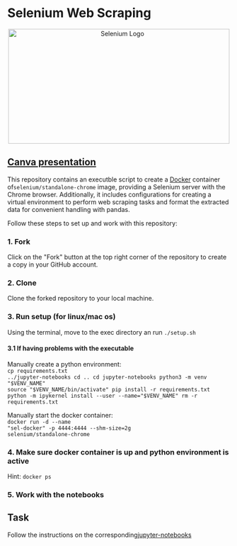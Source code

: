 # Selenium Web Scraping

<div align="center">
  <img src="https://upload.wikimedia.org/wikipedia/commons/9/9f/Selenium_logo.svg" alt="Selenium Logo" width="500" height="259">
</div>

## [Canva presentation](https://www.canva.com/design/DAF06xLeqlE/PidPzTXs1nAHa52RaZ9OJQ/view)

This repository contains an executble script to create a [Docker](https://www.docker.com/get-started/) container of`selenium/standalone-chrome` image, providing a Selenium server with the Chrome browser. Additionally, it includes configurations for creating a virtual environment to perform web scraping tasks and format the extracted data for convenient handling with pandas.


Follow these steps to set up and work with this repository:

### 1. Fork

Click on the "Fork" button at the top right corner of the repository to create a copy in your GitHub account.

### 2. Clone

Clone the forked repository to your local machine.

### 3. Run setup (for linux/mac os)
Using the terminal, move to the exec directory an run 
<code>./setup.sh</code>

#### 3.1 If having problems with the executable
Manually create a python environment:
<br>
<code>cp requirements.txt ../jupyter-notebooks
cd ..
cd jupyter-notebooks
python3 -m venv "$VENV_NAME"
source "$VENV_NAME/bin/activate"
pip install -r requirements.txt
python -m ipykernel install --user --name="$VENV_NAME"
rm -r requirements.txt</code>

Manually start the docker container:
<br>
<code>docker run -d --name "sel-docker" -p 4444:4444 --shm-size=2g selenium/standalone-chrome</code>


### 4. Make sure docker container is up and python environment is active
Hint: <code>docker ps</code>

### 5. Work with the notebooks

## Task
Follow the instructions on the corresponding[jupyter-notebooks](./jupyter-notebooks/)